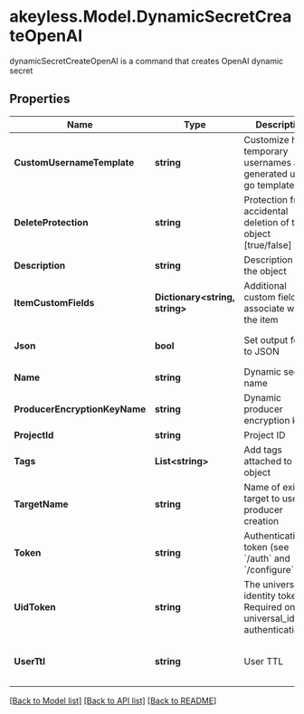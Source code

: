 # akeyless.Model.DynamicSecretCreateOpenAI
dynamicSecretCreateOpenAI is a command that creates OpenAI dynamic secret

## Properties

Name | Type | Description | Notes
------------ | ------------- | ------------- | -------------
**CustomUsernameTemplate** | **string** | Customize how temporary usernames are generated using go template | [optional] 
**DeleteProtection** | **string** | Protection from accidental deletion of this object [true/false] | [optional] 
**Description** | **string** | Description of the object | [optional] 
**ItemCustomFields** | **Dictionary&lt;string, string&gt;** | Additional custom fields to associate with the item | [optional] 
**Json** | **bool** | Set output format to JSON | [optional] [default to false]
**Name** | **string** | Dynamic secret name | 
**ProducerEncryptionKeyName** | **string** | Dynamic producer encryption key | [optional] 
**ProjectId** | **string** | Project ID | [optional] 
**Tags** | **List&lt;string&gt;** | Add tags attached to this object | [optional] 
**TargetName** | **string** | Name of existing target to use in producer creation | [optional] 
**Token** | **string** | Authentication token (see &#x60;/auth&#x60; and &#x60;/configure&#x60;) | [optional] 
**UidToken** | **string** | The universal identity token, Required only for universal_identity authentication | [optional] 
**UserTtl** | **string** | User TTL | [optional] [default to "60m"]

[[Back to Model list]](../README.md#documentation-for-models) [[Back to API list]](../README.md#documentation-for-api-endpoints) [[Back to README]](../README.md)

